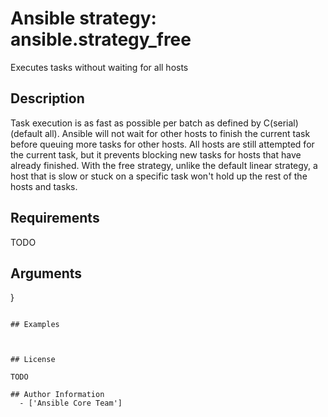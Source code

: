 # Ansible strategy: ansible.strategy_free


Executes tasks without waiting for all hosts

## Description

Task execution is as fast as possible per batch as defined by C(serial) (default all). Ansible will not wait for other hosts to finish the current task before queuing more tasks for other hosts. All hosts are still attempted for the current task, but it prevents blocking new tasks for hosts that have already finished.
With the free strategy, unlike the default linear strategy, a host that is slow or stuck on a specific task won't hold up the rest of the hosts and tasks.

## Requirements

TODO

## Arguments

}
```

## Examples



## License

TODO

## Author Information
  - ['Ansible Core Team']
